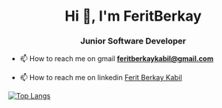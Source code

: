 <h1 align="center">Hi 👋, I'm FeritBerkay</h1>
<h3 align="center">Junior Software Developer</h3>

- 📫 How to reach me on gmail **feritberkaykabil@gmail.com**

- 📫 How to reach me on linkedin <a href="https://www.linkedin.com/in/ferit-berkay-kabil-610413203/" target="blank">Ferit Berkay Kabil</a> <br>

[![Top Langs](https://github-readme-stats.vercel.app/api/top-langs/?username=FeritBerkay&layout=compact&show_icons=true&theme=tokyonight)](https://github.com/anuraghazra/github-readme-stats)

<!--
<h1 align="center">Hi 👋, I'm FeritBerkay</h1>
<h3 align="center">Junior Software Developer</h3>


- 🔭 I’m currently working on [HRMS Project](https://github.com/FeritBerkay/HRMS)

- 🌱 I’m currently learning **Java&React**

- 💬 Ask me about **Anything**

- 📫 How to reach me on gmail **feritberkaykabil@gmail.com**

- 📫 How to reach me on linkedin <a href="https://www.linkedin.com/in/ferit-berkay-kabil-610413203/" target="blank">Ferit Berkay Kabil</a> <br>


![](https://komarev.com/ghpvc/?username=FeritBerkay&color=000000)



![Anurag's GitHub stats](https://github-readme-stats.vercel.app/api?username=FeritBerkay&show_icons=true&theme=tokyonight) <br> <br> 
[![Top Langs](https://github-readme-stats.vercel.app/api/top-langs/?username=FeritBerkay&layout=compact&show_icons=true&theme=tokyonight)](https://github.com/anuraghazra/github-readme-stats)


<h1>Most Used Languages & Tools</h1>
<p align="left"> <a href="https://www.w3schools.com/cs/" target="_blank"> <img src="https://raw.githubusercontent.com/devicons/devicon/master/icons/csharp/csharp-original.svg" alt="csharp" width="40" height="40"/> <a href="https://www.w3.org/html/" target="_blank"> <img src="https://raw.githubusercontent.com/devicons/devicon/master/icons/html5/html5-original-wordmark.svg" alt="html5" width="40" height="40"/> </a> <a href="https://www.java.com" target="_blank"> <img src="https://raw.githubusercontent.com/devicons/devicon/master/icons/java/java-original.svg" alt="java" width="40" height="40"/> </a> <a href="https://www.linux.org/" target="_blank"> <img src="https://raw.githubusercontent.com/devicons/devicon/master/icons/linux/linux-original.svg" alt="linux" width="40" height="40"/> </a> <a href="https://www.python.org" target="_blank"> <img src="https://raw.githubusercontent.com/devicons/devicon/master/icons/python/python-original.svg" alt="python" width="40" height="40"/> </a> <a href="https://www.postgresql.org" target="_blank"> <img src="https://raw.githubusercontent.com/devicons/devicon/master/icons/postgresql/postgresql-original-wordmark.svg" alt="postgresql" width="40" height="40"/> </a> <a href="https://unity.com/" target="_blank"> <img src="https://www.vectorlogo.zone/logos/unity3d/unity3d-icon.svg" alt="unity" width="40" height="40"/> </a> </p>
-->
